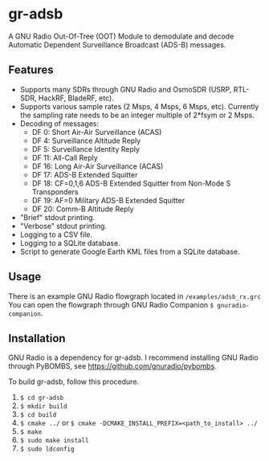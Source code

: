 # gr-adsb

A GNU Radio Out-Of-Tree (OOT) Module to demodulate and decode Automatic Dependent Surveillance Broadcast (ADS-B) messages.


## Features

* Supports many SDRs through GNU Radio and OsmoSDR (USRP, RTL-SDR, HackRF, BladeRF, etc).
* Supports various sample rates (2 Msps, 4 Msps, 6 Msps, etc).  Currently the sampling rate needs to be an integer multiple of 2*fsym or 2 Msps.
* Decoding of messages:
  * DF 0:  Short Air-Air Surveillance (ACAS)
  * DF 4:  Surveillance Altitude Reply
  * DF 5:  Surveillance Identity Reply
  * DF 11: All-Call Reply
  * DF 16: Long Air-Air Surveillance (ACAS)
  * DF 17: ADS-B Extended Squitter
  * DF 18: CF=0,1,6 ADS-B Extended Squitter from Non-Mode S Transponders
  * DF 19: AF=0 Military ADS-B Extended Squitter
  * DF 20: Comm-B Altitude Reply
* "Brief" stdout printing.
* "Verbose" stdout printing.
* Logging to a CSV file.
* Logging to a SQLite database.
* Script to generate Google Earth KML files from a SQLite database.


## Usage

There is an example GNU Radio flowgraph located in `/examples/adsb_rx.grc`  You can open the flowgraph through GNU Radio Companion `$ gnuradio-companion`.


## Installation

GNU Radio is a dependency for gr-adsb.  I recommend installing GNU Radio through PyBOMBS, see https://github.com/gnuradio/pybombs.

To build gr-adsb, follow this procedure.

1. `$ cd gr-adsb`
2. `$ mkdir build`
3. `$ cd build`
4. `$ cmake ../` or `$ cmake -DCMAKE_INSTALL_PREFIX=<path_to_install> ../`
5. `$ make`
6. `$ sudo make install`
7. `$ sudo ldconfig`

